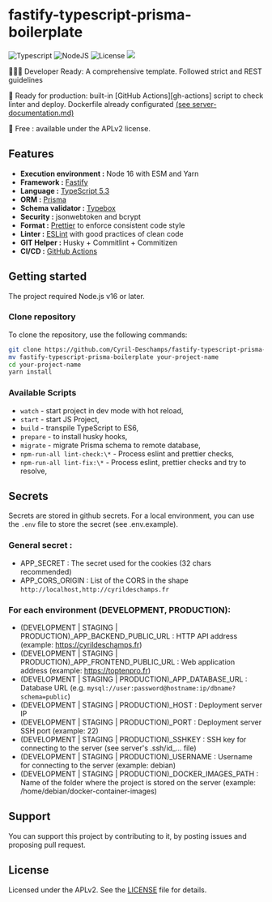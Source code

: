 # fastify-typescript-prisma-boilerplate

![Typescript](https://img.shields.io/badge/TypeScript-5.3-blue)
![NodeJS](https://img.shields.io/badge/NodeJS>=-16-darkgreen)
![License](https://img.shields.io/badge/License-APLv2-magenta)
![](https://github.com/Cyril-Deschamps/fastify-typescript-prisma-boilerplate/actions/workflows/deploy.yml/badge.svg)

👩🏻‍💻 Developer Ready: A comprehensive template. Followed strict and REST guidelines

💼 Ready for production: built-in [GitHub Actions][gh-actions] script to check linter and deploy. Dockerfile already configurated [(see server-documentation.md)](./server-documentation.md)

🎁 Free : available under the APLv2 license.

## Features

- **Execution environment :** Node 16 with ESM and Yarn
- **Framework :** [Fastify](https://fastify.dev/docs/latest/)
- **Language :** [TypeScript 5.3](https://www.typescriptlang.org/)
- **ORM :** [Prisma](https://www.prisma.io)
- **Schema validator :** [Typebox](https://github.com/sinclairzx81/typebox)
- **Security :** jsonwebtoken and bcrypt
- **Format :** [Prettier](https://prettier.io/) to enforce consistent code style
- **Linter :** [ESLint](https://eslint.org/) with good practices of clean code
- **GIT Helper :** Husky + Commitlint + Commitizen
- **CI/CD :** [GitHub Actions](https://github.com/features/actions)

## Getting started

The project required Node.js v16 or later.

### Clone repository

To clone the repository, use the following commands:

```sh
git clone https://github.com/Cyril-Deschamps/fastify-typescript-prisma-boilerplate.git
mv fastify-typescript-prisma-boilerplate your-project-name
cd your-project-name
yarn install
```

### Available Scripts

- `watch` - start project in dev mode with hot reload,
- `start` - start JS Project,
- `build` - transpile TypeScript to ES6,
- `prepare` - to install husky hooks,
- `migrate` - migrate Prisma schema to remote database,
- `npm-run-all lint-check:\*` - Process eslint and prettier checks,
- `npm-run-all lint-fix:\*` - Process eslint, prettier checks and try to resolve,

## Secrets

Secrets are stored in github secrets. For a local environment, you can use the `.env` file to store the secret (see .env.example).

### General secret :

- APP_SECRET : The secret used for the cookies (32 chars recommended)
- APP_CORS_ORIGIN : List of the CORS in the shape `http://localhost,http://cyrildeschamps.fr`

### For each environment (DEVELOPMENT, PRODUCTION):

- (DEVELOPMENT | STAGING | PRODUCTION)\_APP_BACKEND_PUBLIC_URL : HTTP API address (example: https://cyrildeschamps.fr)
- (DEVELOPMENT | STAGING | PRODUCTION)\_APP_FRONTEND_PUBLIC_URL : Web application address (example: https://toptenpro.fr)
- (DEVELOPMENT | STAGING | PRODUCTION)\_APP_DATABASE_URL : Database URL (e.g. `mysql://user:password@hostname:ip/dbname?schema=public`)
- (DEVELOPMENT | STAGING | PRODUCTION)\_HOST : Deployment server IP
- (DEVELOPMENT | STAGING | PRODUCTION)\_PORT : Deployment server SSH port (example: 22)
- (DEVELOPMENT | STAGING | PRODUCTION)\_SSHKEY : SSH key for connecting to the server (see server's .ssh/id\_... file)
- (DEVELOPMENT | STAGING | PRODUCTION)\_USERNAME : Username for connecting to the server (example: debian)
- (DEVELOPMENT | STAGING | PRODUCTION)\_DOCKER_IMAGES_PATH : Name of the folder where the project is stored on the server (example: /home/debian/docker-container-images)

## Support

You can support this project by contributing to it, by posting issues and proposing pull request.

## License

Licensed under the APLv2. See the [LICENSE](https://github.com/jsynowiec/node-typescript-boilerplate/blob/main/LICENSE) file for details.
